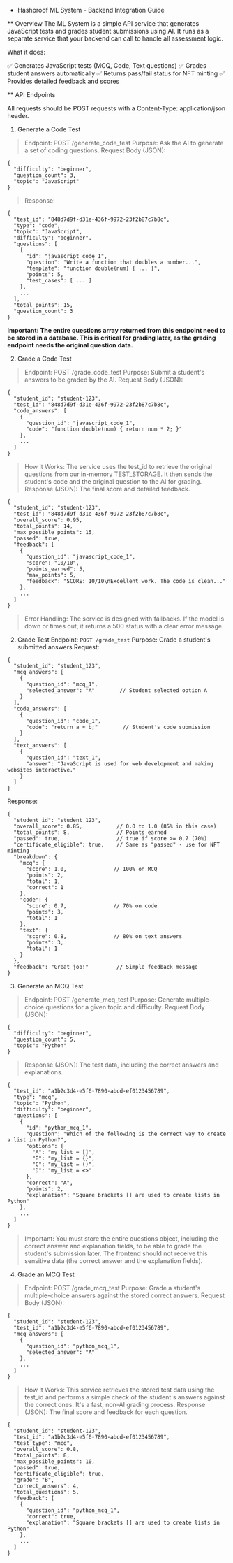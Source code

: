 * Hashproof ML System - Backend Integration Guide

** Overview
The ML System is a simple API service that generates JavaScript tests and grades student submissions using AI. It runs as a separate service that your backend can call to handle all assessment logic.

What it does:

✅ Generates JavaScript tests (MCQ, Code, Text questions)
✅ Grades student answers automatically
✅ Returns pass/fail status for NFT minting
✅ Provides detailed feedback and scores


** API Endpoints

All requests should be POST requests with a Content-Type: application/json header.

1. Generate a Code Test
> Endpoint: POST /generate_code_test
> Purpose: Ask the AI to generate a set of coding questions.
> Request Body (JSON):

```
{
  "difficulty": "beginner",
  "question_count": 3,
  "topic": "JavaScript"
}
```

> Response:
```
{
  "test_id": "848d7d9f-d31e-436f-9972-23f2b87c7b8c",
  "type": "code",
  "topic": "JavaScript",
  "difficulty": "beginner",
  "questions": [
    {
      "id": "javascript_code_1",
      "question": "Write a function that doubles a number...",
      "template": "function double(num) { ... }",
      "points": 5,
      "test_cases": [ ... ]
    },
    ...
  ],
  "total_points": 15,
  "question_count": 3
}
```

**Important: The entire questions array returned from this endpoint need to be stored in a database. This is critical for grading later, as the grading endpoint needs the original question data.**

2. Grade a Code Test
> Endpoint: POST /grade_code_test
> Purpose: Submit a student's answers to be graded by the AI.
> Request Body (JSON):

```
{
  "student_id": "student-123",
  "test_id": "848d7d9f-d31e-436f-9972-23f2b87c7b8c",
  "code_answers": [
    {
      "question_id": "javascript_code_1",
      "code": "function double(num) { return num * 2; }"
    },
    ...
  ]
}
```

> How it Works: The service uses the test_id to retrieve the original questions from our in-memory TEST_STORAGE. It then sends the student's code and the original question to the AI for grading.
> Response (JSON): The final score and detailed feedback.
```
{
  "student_id": "student-123",
  "test_id": "848d7d9f-d31e-436f-9972-23f2b87c7b8c",
  "overall_score": 0.95,
  "total_points": 14,
  "max_possible_points": 15,
  "passed": true,
  "feedback": [
    {
      "question_id": "javascript_code_1",
      "score": "10/10",
      "points_earned": 5,
      "max_points": 5,
      "feedback": "SCORE: 10/10\nExcellent work. The code is clean..."
    },
    ...
  ]
}
```
> Error Handling: The service is designed with fallbacks. If the model is down or times out, it returns a 500 status with a clear error message.

2. Grade Test
Endpoint: ```POST /grade_test```
Purpose: Grade a student's submitted answers
Request:

```
{
  "student_id": "student_123",
  "mcq_answers": [
    {
      "question_id": "mcq_1",
      "selected_answer": "A"        // Student selected option A
    }
  ],
  "code_answers": [
    {
      "question_id": "code_1",
      "code": "return a + b;"        // Student's code submission
    }
  ],
  "text_answers": [
    {
      "question_id": "text_1", 
      "answer": "JavaScript is used for web development and making websites interactive."
    }
  ]
}
```

Response:

```
{
  "student_id": "student_123",
  "overall_score": 0.85,           // 0.0 to 1.0 (85% in this case)
  "total_points": 8,               // Points earned
  "passed": true,                  // true if score >= 0.7 (70%)
  "certificate_eligible": true,    // Same as "passed" - use for NFT minting
  "breakdown": {
    "mcq": {
      "score": 1.0,               // 100% on MCQ
      "points": 2, 
      "total": 1,
      "correct": 1
    },
    "code": {
      "score": 0.7,               // 70% on code
      "points": 3,
      "total": 1
    },
    "text": {
      "score": 0.8,               // 80% on text answers
      "points": 3,
      "total": 1  
    }
  },
  "feedback": "Great job!"         // Simple feedback message
}
```

3. Generate an MCQ Test
> Endpoint: POST /generate_mcq_test
> Purpose: Generate multiple-choice questions for a given topic and difficulty.
> Request Body (JSON):
```
{
  "difficulty": "beginner",
  "question_count": 5,
  "topic": "Python"
}
```

> Response (JSON): The test data, including the correct answers and explanations.
```
{
  "test_id": "a1b2c3d4-e5f6-7890-abcd-ef0123456789",
  "type": "mcq",
  "topic": "Python",
  "difficulty": "beginner",
  "questions": [
    {
      "id": "python_mcq_1",
      "question": "Which of the following is the correct way to create a list in Python?",
      "options": {
        "A": "my_list = []",
        "B": "my_list = {}",
        "C": "my_list = ()",
        "D": "my_list = <>"
      },
      "correct": "A",
      "points": 2,
      "explanation": "Square brackets [] are used to create lists in Python"
    },
    ...
  ]
}
```

> Important: You must store the entire questions object, including the correct answer and explanation fields, to be able to grade the student's submission later. The frontend should not receive this sensitive data (the correct answer and the explanation fields).

4. Grade an MCQ Test
> Endpoint: POST /grade_mcq_test
> Purpose: Grade a student's multiple-choice answers against the stored correct answers.
> Request Body (JSON):
```
{
  "student_id": "student-123",
  "test_id": "a1b2c3d4-e5f6-7890-abcd-ef0123456789",
  "mcq_answers": [
    {
      "question_id": "python_mcq_1",
      "selected_answer": "A"
    },
    ...
  ]
}
```

> How it Works: This service retrieves the stored test data using the test_id and performs a simple check of the student's answers against the correct ones. It's a fast, non-AI grading process.
> Response (JSON): The final score and feedback for each question.
```
{
  "student_id": "student-123",
  "test_id": "a1b2c3d4-e5f6-7890-abcd-ef0123456789",
  "test_type": "mcq",
  "overall_score": 0.8,
  "total_points": 8,
  "max_possible_points": 10,
  "passed": true,
  "certificate_eligible": true,
  "grade": "B",
  "correct_answers": 4,
  "total_questions": 5,
  "feedback": [
    {
      "question_id": "python_mcq_1",
      "correct": true,
      "explanation": "Square brackets [] are used to create lists in Python"
    },
    ...
  ]
}
```


